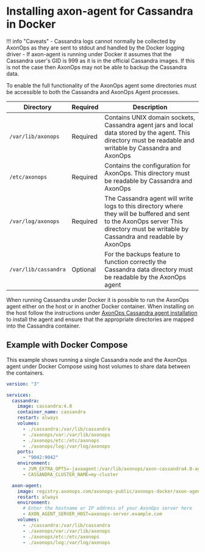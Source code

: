 # Installing axon-agent for Cassandra in Docker

!!! info "Caveats"
      - Cassandra logs cannot normally be collected by AxonOps as they are sent to stdout and handled by the
        Docker logging driver
      - If axon-agent is running under Docker it assumes that the Cassandra user's GID is 999 as it is in the
        official Cassandra images. If this is not the case then AxonOps may not be able to backup the Cassandra data.

To enable the full functionality of the AxonOps agent some directories must be accessible to both the Cassandra and
AxonOps Agent processes.

| Directory            | Required | Description                                                                                                                                                                           |
|----------------------|----------|---------------------------------------------------------------------------------------------------------------------------------------------------------------------------------------|
| `/var/lib/axonops`   | Required | Contains UNIX domain sockets, Cassandra agent jars and local data stored by the agent. This directory must be readable and writable by Cassandra and AxonOps                          |
| `/etc/axonops`       | Required | Contains the configuration for AxonOps. This directory must be readable by Cassandra and AxonOps                                                                                      |                                                                             |
| `/var/log/axonops`   | Required | The Cassandra agent will write logs to this directory where they will be buffered and sent to the AxonOps server This directory must be writable by Cassandra and readable by AxonOps |
| `/var/lib/cassandra` | Optional | For the backups feature to function correctly the Cassandra data directory must be readable by the AxonOps agent                                                                      |

When running Cassandra under Docker it is possible to run the AxonOps agent either on the host or in another 
Docker container. When installing on the host follow the instructions under
[AxonOps Cassandra agent installation](install.md) to install the agent and ensure that the appropriate directories are
mapped into the Cassandra container.

## Example with Docker Compose

This example shows running a single Cassandra node and the AxonOps agent under Docker Compose using host volumes
to share data between the containers.

```yaml
version: "3"

services:
  cassandra:
    image: cassandra:4.0
    container_name: cassandra
    restart: always
    volumes:
      - ./cassandra:/var/lib/cassandra
      - ./axonops/var:/var/lib/axonops
      - ./axonops/etc:/etc/axonops
      - ./axonops/log:/var/log/axonops
    ports:
      - "9042:9042"
    environment:
      - JVM_EXTRA_OPTS=-javaagent:/var/lib/axonops/axon-cassandra4.0-agent.jar=/etc/axonops/axon-agent.yml
      - CASSANDRA_CLUSTER_NAME=my-cluster

  axon-agent:
    image: registry.axonops.com/axonops-public/axonops-docker/axon-agent:1.0.51
    restart: always
    environment:
      # Enter the hostname or IP address of your AxonOps server here
      - AXON_AGENT_SERVER_HOST=axonops-server.example.com
    volumes:
      - ./cassandra:/var/lib/cassandra
      - ./axonops/var:/var/lib/axonops
      - ./axonops/etc:/etc/axonops
      - ./axonops/log:/var/log/axonops
```
